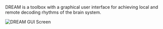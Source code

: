 DREAM is a toolbox with a graphical user interface for achieving local and remote decoding rhythms of the brain system.

![DREAM GUI Screen](https://github.com/zuoxinian/CCS/blob/master/H3/DREAM/Fig1-diag.png)
